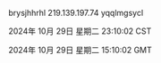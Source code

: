 brysjhhrhl 219.139.197.74 yqqlmgsycl

2024年 10月 29日 星期二 23:10:02 CST

2024年 10月 29日 星期二 15:10:02 GMT
